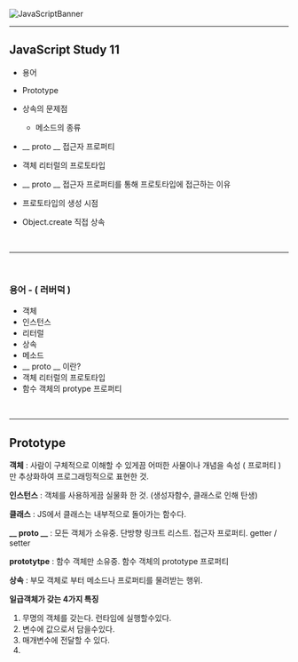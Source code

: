 ![JavaScriptBanner](https://user-images.githubusercontent.com/31315644/65933403-536fe400-e44c-11e9-981d-c4e8c1f86998.png)

------

## JavaScript Study 11

- 용어

- Prototype

- 상속의 문제점

  - 메소드의 종류

- __ proto __ 접근자 프로퍼티

- 객체 리터럴의 프로토타입
  
- __ proto __ 접근자 프로퍼티를 통해 프로토타입에 접근하는 이유
  
- 프로토타입의 생성 시점
  
- Object.create 직접 상속
  
  <br/>

------

<br/>

### 용어 - ( 러버덕 )

- 객체
- 인스턴스
- 리터럴
- 상속
- 메소드
- __ proto __ 이란?
- 객체 리터럴의 프로토타입
- 함수 객체의 protype 프로퍼티

<br/>

------

## Prototype

**객체** : 사람이 구체적으로 이해할 수 있게끔 어떠한 사물이나 개념을 속성 ( 프로퍼티 ) 만 추상화하여 프로그래밍적으로 표현한 것.

**인스턴스** : 객체를 사용하게끔 실물화 한 것. (생성자함수, 클래스로 인해 탄생)

**클래스** : JS에서 클래스는 내부적으로 돌아가는 함수다.

**__ proto __** : 모든 객체가 소유중. 단방향 링크트 리스트. 접근자 프로퍼티. getter / setter

**prototytpe** : 함수 객체만 소유중. 함수 객체의 prototype 프로퍼티

**상속** : 부모 객체로 부터 메소드나 프로퍼티를 물려받는 행위. 

**일급객체가 갖는 4가지 특징**

1. 무명의 객체를 갖는다. 런타임에 실행할수있다.
2. 변수에 값으로서 담을수있다.
3. 매개변수에 전달할 수 있다.
4. 
